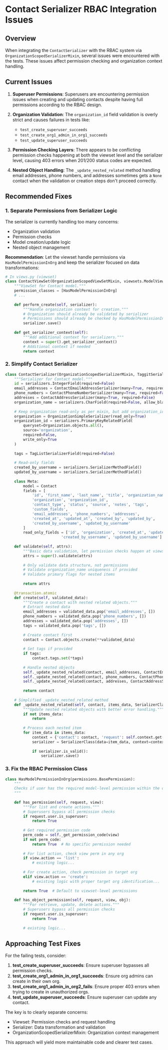 # Contact Serializer RBAC Integration Issues

## Overview

When integrating the `ContactSerializer` with the RBAC system via `OrganizationScopedSerializerMixin`, several issues were encountered with the tests. These issues affect permission checking and organization context handling.

## Current Issues

1. **Superuser Permissions**: Superusers are encountering permission issues when creating and updating contacts despite having full permissions according to the RBAC design.

2. **Organization Validation**: The `organization_id` field validation is overly strict and causes failures in tests like:
   - `test_create_superuser_succeeds`
   - `test_create_org1_admin_in_org1_succeeds`
   - `test_update_superuser_succeeds`

3. **Permission Checking Layers**: There appears to be conflicting permission checks happening at both the viewset level and the serializer level, causing 403 errors when 201/200 status codes are expected.

4. **Nested Object Handling**: The `_update_nested_related` method handling email addresses, phone numbers, and addresses sometimes gets a `None` contact when the validation or creation steps don't proceed correctly.

## Recommended Fixes

### 1. Separate Permissions from Serializer Logic
The serializer is currently handling too many concerns:
- Organization validation
- Permission checks
- Model creation/update logic
- Nested object management

**Recommendation**: Let the viewset handle permissions via `HasModelPermissionInOrg` and keep the serializer focused on data transformations:

```python
# In views.py (viewset)
class ContactViewSet(OrganizationScopedViewSetMixin, viewsets.ModelViewSet):
    """ViewSet for Contact model."""
    permission_classes = [HasModelPermissionInOrg]
    # ...
    
    def perform_create(self, serializer):
        """Handle organization context for creation."""
        # Organization should already be validated by serializer
        # Permissions should already be checked by HasModelPermissionInOrg
        serializer.save()
        
    def get_serializer_context(self):
        """Add additional context for serializers."""
        context = super().get_serializer_context()
        # Additional context if needed
        return context
```

### 2. Simplify Contact Serializer

```python
class ContactSerializer(OrganizationScopedSerializerMixin, TaggitSerializer, serializers.ModelSerializer):
    """Serializer for Contact model."""
    id = serializers.IntegerField(required=False)
    email_addresses = ContactEmailAddressSerializer(many=True, required=False)
    phone_numbers = ContactPhoneNumberSerializer(many=True, required=False)
    addresses = ContactAddressSerializer(many=True, required=False)
    organization_name = serializers.CharField(required=False, allow_blank=True)
    
    # Keep organization read-only as per mixin, but add organization_id for testing
    organization = OrganizationSimpleSerializer(read_only=True)
    organization_id = serializers.PrimaryKeyRelatedField(
        queryset=Organization.objects.all(), 
        source='organization', 
        required=False,
        write_only=True
    )
    
    tags = TagListSerializerField(required=False)
    
    # Read-only fields
    created_by_username = serializers.SerializerMethodField()
    updated_by_username = serializers.SerializerMethodField()
    
    class Meta:
        model = Contact
        fields = [
            'id', 'first_name', 'last_name', 'title', 'organization_name',
            'organization', 'organization_id',
            'contact_type', 'status', 'source', 'notes', 'tags', 
            'custom_fields',
            'email_addresses', 'phone_numbers', 'addresses',
            'created_at', 'updated_at', 'created_by', 'updated_by',
            'created_by_username', 'updated_by_username'
        ]
        read_only_fields = ['id', 'organization', 'created_at', 'updated_at', 'created_by', 'updated_by',
                         'created_by_username', 'updated_by_username']
    
    def validate(self, attrs):
        """Basic data validation, let permission checks happen at viewset level."""
        attrs = super().validate(attrs)
        
        # Only validate data structure, not permissions
        # Validate organization_name uniqueness if provided
        # Validate primary flags for nested items
        
        return attrs
        
    @transaction.atomic
    def create(self, validated_data):
        """Create a contact with nested related objects."""
        # Extract nested data
        email_addresses = validated_data.pop('email_addresses', [])
        phone_numbers = validated_data.pop('phone_numbers', [])
        addresses = validated_data.pop('addresses', [])
        tags = validated_data.pop('tags', [])
        
        # Create contact first
        contact = Contact.objects.create(**validated_data)
        
        # Set tags if provided
        if tags:
            contact.tags.set(*tags)
        
        # Handle nested objects
        self._update_nested_related(contact, email_addresses, ContactEmailAddressSerializer)
        self._update_nested_related(contact, phone_numbers, ContactPhoneNumberSerializer)
        self._update_nested_related(contact, addresses, ContactAddressSerializer)
        
        return contact
        
    # Simplified _update_nested_related method
    def _update_nested_related(self, contact, items_data, SerializerClass):
        """Update nested related objects with better error handling."""
        if not items_data:
            return
            
        # Process each nested item
        for item_data in items_data:
            context = {'contact': contact, 'request': self.context.get('request')}
            serializer = SerializerClass(data=item_data, context=context)
            
            if serializer.is_valid():
                serializer.save()
```

### 3. Fix the RBAC Permission Class

```python
class HasModelPermissionInOrg(permissions.BasePermission):
    """
    Checks if user has the required model-level permission within the organization context.
    """
    
    def has_permission(self, request, view):
        """For list and create actions."""
        # Superusers bypass all permission checks
        if request.user.is_superuser:
            return True
            
        # Get required permission code
        perm_code = self._get_permission_code(view)
        if not perm_code:
            return True  # No specific permission needed
            
        # For list action, check view perm in any org
        if view.action == 'list':
            # existing logic...
            
        # For create action, check permission in target org
        elif view.action == 'create':
            # existing logic with proper target org identification...
            
        return True  # Default to viewset-level permissions
        
    def has_object_permission(self, request, view, obj):
        """For retrieve, update, delete actions."""
        # Superusers bypass all permission checks
        if request.user.is_superuser:
            return True
            
        # existing logic...
```

## Approaching Test Fixes

For the failing tests, consider:

1. **test_create_superuser_succeeds**: Ensure superuser bypasses all permission checks.
2. **test_create_org1_admin_in_org1_succeeds**: Ensure org admins can create in their own org.
3. **test_create_org1_admin_in_org2_fails**: Ensure proper 403 errors when trying to create in unauthorized orgs.
4. **test_update_superuser_succeeds**: Ensure superuser can update any contact.

The key is to clearly separate concerns:
- Viewset: Permission checks and request handling
- Serializer: Data transformation and validation
- OrganizationScopedSerializerMixin: Organization context management

This approach will yield more maintainable code and clearer test cases. 